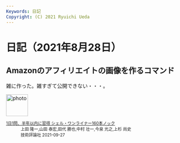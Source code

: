 ```yaml
---
Keywords: 日記
Copyright: (C) 2021 Ryuichi Ueda
---
```


# 日記（2021年8月28日）

## Amazonのアフィリエイトの画像を作るコマンド

雑に作った。雑すぎて公開できない・・・。

<div class="card">
  <div class="row no-gutters">
    <div class="col-md-2">
      <a class="item url" href="https://www.amazon.co.jp/dp/4297122677?tag=ryuichiueda-22&linkCode=ogi&th=1&psc=1"><img src="https://m.media-amazon.com/images/I/01MKUOLsA5L._SL500_.gif" width="60" alt="photo"></a>
    </div>
    <div class="col-md-10">
      <div class="card-body">
        <dl class="fn" style="font-size:80%">
          <dt><a href="https://www.amazon.co.jp/dp/4297122677?tag=ryuichiueda-22&linkCode=ogi&th=1&psc=1">1日1問、半年以内に習得 シェル・ワンライナー160本ノック</a></dt>
          <dd>上田 隆一,山田 泰宏,田代 勝也,中村 壮一,今泉 光之,上杉 尚史</dd>
          <dd>技術評論社 2021-09-27</dd>
        </dl>
      </div>
    </div>
  </div>
</div>

